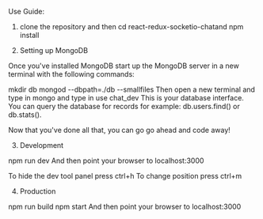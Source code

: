 Use Guide:

1. clone the repository and then cd react-redux-socketio-chatand npm install

2. Setting up MongoDB

Once you've installed MongoDB start up the MongoDB server in a new terminal with the following commands:

mkdir db
mongod --dbpath=./db --smallfiles
Then open a new terminal and type in mongo and type in use chat_dev This is your database interface. You can query the database for records for example: db.users.find() or db.stats().

Now that you've done all that, you can go go ahead and code away!

3. Development

npm run dev
And then point your browser to localhost:3000

To hide the dev tool panel press ctrl+h
To change position press ctrl+m

4. Production

npm run build
npm start
And then point your browser to localhost:3000
